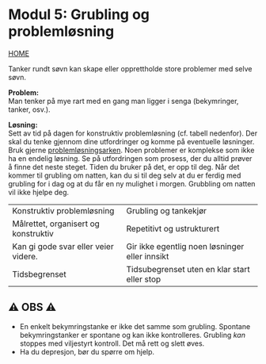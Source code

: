# Modul 5: Grubling og problemløsning

[HOME](../README.md)

Tanker rundt søvn kan skape eller opprettholde store problemer med selve søvn.

__Problem:__  
Man tenker på mye rart med en gang man ligger i senga (bekymringer, tanker, osv.).

__Løsning:__  
Sett av tid på dagen for konstruktiv problemløsning (cf. tabell nedenfor). Der skal du tenke gjennom dine utfordringer og komme på eventuelle løsninger. Bruk gjerne [problemløsningsarken](../media/vedlegg/problemlosningsark.pdf). Noen problemer er komplekse som ikke ha en endelig løsning. Se på utfordringen som prosess, der du alltid prøver å finne det neste steget. Tiden du bruker på det, er opp til deg. Når det kommer til grubling om natten, kan du si til deg selv at du er ferdig med grubling for i dag og at du får en ny mulighet i morgen. Grubbling om natten vil ikke hjelpe deg.

|||
|-|-|
|Konstruktiv problemløsning|Grubling og tankekjør|
|Målrettet, organisert og konstruktiv|Repetitivt og ustrukturert|
|Kan gi gode svar eller veier videre.|Gir ikke egentlig noen løsninger eller innsikt|
|Tidsbegrenset|Tidsubegrenset uten en klar start eller stop|

## :warning: OBS :warning: 
* En enkelt bekymringstanke er ikke det samme som grubling. Spontane bekymringstanker er spontane og kan ikke kontrolleres. Grubling _kan_ stoppes med viljestyrt kontroll. Det må rett og slett øves.
* Ha du depresjon, bør du spørre om hjelp.
